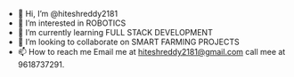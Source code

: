 - 👋 Hi, I’m @hiteshreddy2181
- 👀 I’m interested in ROBOTICS
- 🌱 I’m currently learning FULL STACK DEVELOPMENT
- 💞️ I’m looking to collaborate on SMART FARMING PROJECTS
- 📫 How to reach me Email me at hiteshreddy2181@gmail.com call mee at 9618737291.

<!---
hiteshreddy2181/hiteshreddy2181 is a ✨ special ✨ repository because its `README.md` (this file) appears on your GitHub profile.
You can click the Preview link to take a look at your changes.
--->
